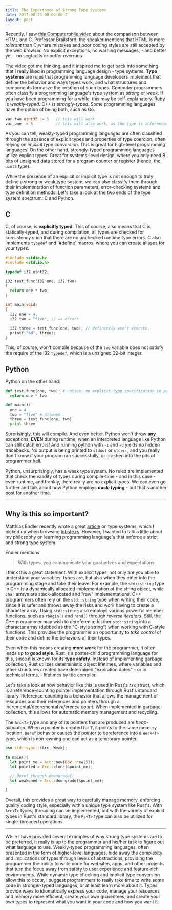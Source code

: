 ```yaml
---
title: The Importance of Strong Type Systems
date: 2017-08-23 00:00:00 Z
layout: post
---
```


Recently, I saw [this Computerphile video](https://www.youtube.com/watch?v=-csXdj4WVwA) about the comparison between HTML and C. Professor Brailsford, the speaker mentions that HTML is more _tolerant_ than C,<!--more-->where mistakes and poor coding styles are still accepted by the web browser. No explicit exceptions, no warning messages, - and better yet - no segfaults or buffer overruns.

The video got me thinking, and it inspired me to get back into something that I really liked in programming language design - type systems. __Type systems__ are rules that programming language developers implement that define the behavior and ways types work, and what structures and components formalize the creation of such types. Computer programmers often classify a programming language's type system as _strong_ or _weak_. If you have been programming for a while, this may be self-explanatory. Ruby is _weakly-typed_. C++ is _strongly-typed_. Some programming languages have the option of being both, such as Go.

```go
var_two uint32 := 5   // this will work
var_one := 5          // this will also work, as the type is inferenced.
```

As you can tell, weakly-typed programming languages are often classified through the absence of explicit types and properties of type coercion, often relying on _implicit type conversion_. This is great for high-level programming languages. On the other hand, strongly-typed programming languages utilize explicit types. Great for systems-level design, where you only need 8 bits of unsigned data stored for a program counter or register (hence, the `uint8` type).

While the presence of an explicit or implicit type is not enough to truly define a strong or weak type system, we can also classify them through their implementation of function parameters, error-checking systems and type definition methods. Let's take a look at the two ends of the type system spectrum: C and Python.

## C

C, of course, is __explicitly typed__. This of course, also means that C is statically-typed, and during compilation, all types are checked for consistency such that there are no unchecked runtime type errors. C also implements `typedef` and '#define' macros, where you can create aliases for your types.

```c
#include <stdio.h>
#include <stdlib.h>

typedef i32 uint32;

i32 test_func(i32 one, i32 two)
{
  return one * two;
}

int main(void)
{
  i32 one = 4;
  i32 two = "five"; // => error!

  i32 three = test_func(one, two); // definitely won't execute.
  printf("%d", three);
}
```

This, of course, won't compile because of the `two` variable does not satisfy the require of the i32 `typedef`, which is a unsigned 32-bit integer.

## Python

Python on the other hand:

```python
def test_func(one, two): # notice: no explicit type specification in parameters
  return one * two

def main():
  one = 4
  two = "five" # allowed
  three = test_func(one, two)
  print three
```

Surprisingly, this will compile. And even better, Python won't throw __any__ exceptions, __EVEN__ during runtime, when an interpreted language like Python can still catch errors! And running python with `-i` and `-d` yields no hidden tracebacks. No output is being printed to `stdout` or `stderr`, and you really don't know if your program ran successfully, or crashed into the pits of programmer hell.

Python, unsurprisingly, has a weak type system. No rules are implemented that check the validity of types during compile-time -  and in this case - even runtime, and frankly, there really are no explicit types. We can even go further and talk about how Python employs __duck-typing__ - but that's another post for another time.

---

## Why is this so important?

Matthias Endler recently wrote a great [article](http://matthias-endler.de/2017/why-type-systems-matter/) on type systems, which I picked up when browsing [lobste.rs](https://lobste.rs). However, I wanted to talk a little about my philosophy on learning programming language's that enforce a strict and strong type system.

Endler mentions:

> With types, you communicate your guarantees and expectations.

I think this a great statement. With explicit types, not only are you able to understand your variables' types are, but also when they enter into the programming stage and take their leave. For example, the `std::string` type in C++ is a dynamically allocated implementation of the string object, while `char` arrays are stack-allocated and "raw" implementations. C++ programmers often rely on the `std::string` type when writing their code, since it is safer and throws away the risks and work having to create a character array. Using `std::string` also employs various powerful member functions, such as `rbegin()` and `rend()` through _reverse iterators_. Still, the C++ programmer may wish to dereference his/her `std::string` into a character array (dubbed as the "C-style string") when working with C-style functions. This provides the programmer an opportunity to _take control_ of their code and define the behaviors of their types.

Even when this means creating __more work__ for the programmer, it often leads up to __good style__. Rust is a poster-child programming language for this, since it is known for its __type safety__. Instead of implementing garbage collection, Rust utilizes deterministic object lifetimes, where variables and other structures created have determined "expiration dates" - or in technical terms, - lifetimes by the compiler.

Let's take a look at how behavior like this is used in Rust's `Arc` struct, which is a reference-counting pointer implementation through Rust's standard library.
Reference-counting is a behavior that allows the management of resources and their references and pointers through a incremental/decremental _reference count_. When implemented in garbage-collection, this allows for automatic memory management and recycling.

The `Arc<T>` type and any of its pointers that are produced are _heap-allocated_. When a pointer is created for `T`, it points to the same memory location. `Deref` behavior causes the pointer to dereference into a `Weak<T>` type, which is non-owning and can act as a temporary pointer.

```rust
use std::sync::{Arc, Weak};

fn main(){
  let point_me = Arc::new(Box::new(5));
  let pointed = Arc::clone(&point_me);

  // Deref through downgrade()
  let weakened = Arc::downgrade(&point_me);

}
```

Overall, this provides a great way to carefully manage memory, enforcing quality coding style, especially with a unique type system like Rust's. With `Arc<T>` types, threading can be implemented, but with the variety of explicit types in Rust's standard library, the `Rc<T>` type can also be utilized for single-threaded operations.

---

While I have provided several examples of why strong type systems are to be preferred, it really is up to the programmer and his/her task to figure out what language to use. Weakly-typed programming languages, often presented in the form of higher-level languages, hide away the complexity and implications of types through levels of abstractions, providing the programmer the ability to write code for websites, apps, and other projects that turn the focus away from safety to user experience and feature-rich environments. While dynamic type checking and implicit type conversion allow this to occur, I suggest programmers to really take time to write some code in stronger-typed languages, or at least learn more about it. Types provide ways to idiomatically express your code, manage your resources and memory more efficient, create your own guarentees, and create your own types to represent what you want in your code and how you want it.
